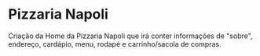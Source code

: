 # Pizzaria Napoli
Criação da Home da Pizzaria Napoli que irá conter informações de "sobre", endereço, cardápio, menu, rodapé e carrinho/sacola de compras. 
